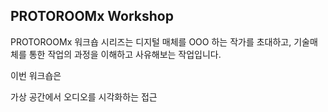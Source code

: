## PROTOROOMx Workshop
PROTOROOMx 워크숍 시리즈는 디지털 매체를 OOO 하는 작가를 초대하고, 기술매체를 통한 작업의 과정을 이해하고 사유해보는 작업입니다.

이번 워크숍은

가상 공간에서 오디오를 시각화하는 접근
